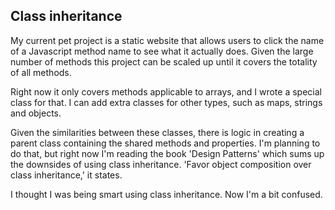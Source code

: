 ## Class inheritance

My current pet project is a static website that allows users to click the name of a Javascript method name to see what it actually does. Given the large number of methods this project can be scaled up until it covers the totality of all methods.

Right now it only covers methods applicable to arrays, and I wrote a special class for that. I can add extra classes for other types, such as maps, strings and objects.

Given the similarities between these classes, there is logic in creating a parent class containing the shared methods and properties. I'm planning to do that, but right now I'm reading the book 'Design Patterns' which sums up the downsides of using class inheritance. 'Favor object composition over class inheritance,' it states. 

I thought I was being smart using class inheritance. Now I'm a bit confused.
